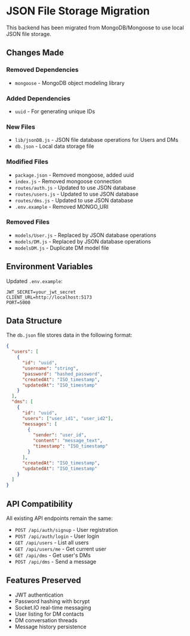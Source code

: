 # JSON File Storage Migration

This backend has been migrated from MongoDB/Mongoose to use local JSON file storage.

## Changes Made

### Removed Dependencies
- `mongoose` - MongoDB object modeling library

### Added Dependencies  
- `uuid` - For generating unique IDs

### New Files
- `lib/jsonDB.js` - JSON file database operations for Users and DMs
- `db.json` - Local data storage file

### Modified Files
- `package.json` - Removed mongoose, added uuid
- `index.js` - Removed mongoose connection 
- `routes/auth.js` - Updated to use JSON database
- `routes/users.js` - Updated to use JSON database
- `routes/dms.js` - Updated to use JSON database
- `.env.example` - Removed MONGO_URI

### Removed Files
- `models/User.js` - Replaced by JSON database operations
- `models/DM.js` - Replaced by JSON database operations  
- `modelsDM.js` - Duplicate DM model file

## Environment Variables

Updated `.env.example`:
```
JWT_SECRET=your_jwt_secret
CLIENT_URL=http://localhost:5173
PORT=5000
```

## Data Structure

The `db.json` file stores data in the following format:

```json
{
  "users": [
    {
      "id": "uuid",
      "username": "string", 
      "password": "hashed_password",
      "createdAt": "ISO_timestamp",
      "updatedAt": "ISO_timestamp" 
    }
  ],
  "dms": [
    {
      "id": "uuid",
      "users": ["user_id1", "user_id2"],
      "messages": [
        {
          "sender": "user_id",
          "content": "message_text",
          "timestamp": "ISO_timestamp"
        }
      ],
      "createdAt": "ISO_timestamp", 
      "updatedAt": "ISO_timestamp"
    }
  ]
}
```

## API Compatibility

All existing API endpoints remain the same:
- `POST /api/auth/signup` - User registration
- `POST /api/auth/login` - User login
- `GET /api/users` - List all users
- `GET /api/users/me` - Get current user
- `GET /api/dms` - Get user's DMs
- `POST /api/dms` - Send a message

## Features Preserved

- JWT authentication
- Password hashing with bcrypt
- Socket.IO real-time messaging
- User listing for DM contacts
- DM conversation threads
- Message history persistence